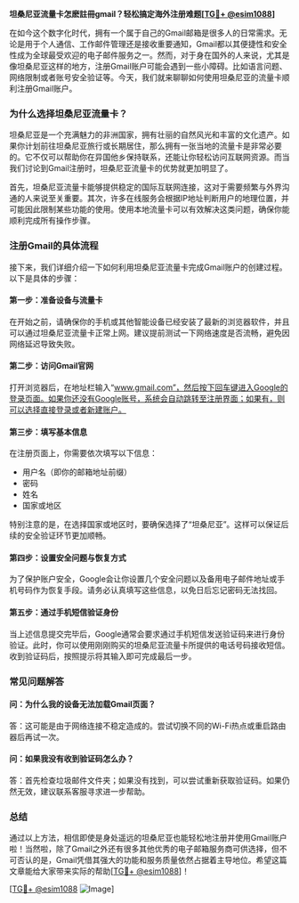 **坦桑尼亚流量卡怎麽註冊gmail？轻松搞定海外注册难题[[TG💪+ @esim1088](https://t.me/s/esim1088)]**

在如今这个数字化时代，拥有一个属于自己的Gmail邮箱是很多人的日常需求。无论是用于个人通信、工作邮件管理还是接收重要通知，Gmail都以其便捷性和安全性成为全球最受欢迎的电子邮件服务之一。然而，对于身在国外的人来说，尤其是像坦桑尼亚这样的地方，注册Gmail账户可能会遇到一些小障碍。比如语言问题、网络限制或者账号安全验证等。今天，我们就来聊聊如何使用坦桑尼亚的流量卡顺利注册Gmail账户。

### **为什么选择坦桑尼亚流量卡？**

坦桑尼亚是一个充满魅力的非洲国家，拥有壮丽的自然风光和丰富的文化遗产。如果你计划前往坦桑尼亚旅行或长期居住，那么拥有一张当地的流量卡是非常必要的。它不仅可以帮助你在异国他乡保持联系，还能让你轻松访问互联网资源。而当我们讨论到Gmail注册时，坦桑尼亚流量卡的优势就更加明显了。

首先，坦桑尼亚流量卡能够提供稳定的国际互联网连接，这对于需要频繁与外界沟通的人来说至关重要。其次，许多在线服务会根据IP地址判断用户的地理位置，并可能因此限制某些功能的使用。使用本地流量卡可以有效解决这类问题，确保你能顺利完成所有操作步骤。

### **注册Gmail的具体流程**

接下来，我们详细介绍一下如何利用坦桑尼亚流量卡完成Gmail账户的创建过程。以下是具体的步骤：

#### **第一步：准备设备与流量卡**
在开始之前，请确保你的手机或其他智能设备已经安装了最新的浏览器软件，并且可以通过坦桑尼亚流量卡正常上网。建议提前测试一下网络速度是否流畅，避免因网络延迟导致失败。

#### **第二步：访问Gmail官网**
打开浏览器后，在地址栏输入“www.gmail.com”，然后按下回车键进入Google的登录页面。如果你还没有Google账号，系统会自动跳转至注册界面；如果有，则可以选择直接登录或者新建账户。

#### **第三步：填写基本信息**
在注册页面上，你需要依次填写以下信息：
- 用户名（即你的邮箱地址前缀）
- 密码
- 姓名
- 国家或地区

特别注意的是，在选择国家或地区时，要确保选择了“坦桑尼亚”。这样可以保证后续的安全验证环节更加顺畅。

#### **第四步：设置安全问题与恢复方式**
为了保护账户安全，Google会让你设置几个安全问题以及备用电子邮件地址或手机号码作为恢复手段。请务必认真填写这些信息，以免日后忘记密码无法找回。

#### **第五步：通过手机短信验证身份**
当上述信息提交完毕后，Google通常会要求通过手机短信发送验证码来进行身份验证。此时，你可以使用刚刚购买的坦桑尼亚流量卡所提供的电话号码接收短信。收到验证码后，按照提示将其输入即可完成最后一步。

### **常见问题解答**

#### **问：为什么我的设备无法加载Gmail页面？**
答：这可能是由于网络连接不稳定造成的。尝试切换不同的Wi-Fi热点或重启路由器后再试一次。

#### **问：如果我没有收到验证码怎么办？**
答：首先检查垃圾邮件文件夹；如果没有找到，可以尝试重新获取验证码。如果仍然无效，建议联系客服寻求进一步帮助。

### **总结**

通过以上方法，相信即使是身处遥远的坦桑尼亚也能轻松地注册并使用Gmail账户啦！当然啦，除了Gmail之外还有很多其他优秀的电子邮箱服务商可供选择，但不可否认的是，Gmail凭借其强大的功能和服务质量依然占据着主导地位。希望这篇文章能给大家带来实际的帮助[[TG💪+ @esim1088](https://t.me/s/esim1088)]！

[[TG💪+ @esim1088](https://t.me/s/esim1088) ![Image](https://i.postimg.cc/4NQfJmqS/Snipaste-2025-05-13-00-14-12.png)]